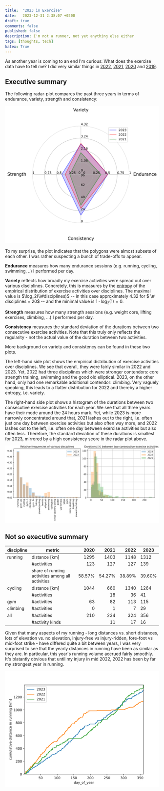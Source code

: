 ```yaml
---
title:  "2023 in Exercise"
date:   2023-12-31 2:38:07 +0200
draft: true
comments: false
published: false
description: I'm not a runner, not yet anything else either
tags: [thoughts, tech]
katex: True
---
```


As another year is coming to an end I'm curious: What does the
exercise data have to tell me? I did very similar things in
[2022](https://kevinkle.in/posts/2022-12-27-2022_running/),
[2021](https://kevinkle.in/posts/2021-12-27-2021_running/),
[2020](https://kevinkle.in/posts/2020-12-27-2020_running/) and
[2019](https://kevinkle.in/posts/2019-12-26-2019_running/).


## Executive summary

The following radar-plot compares the past three years in terms of endurance, variety, strength and consistency:

![](/imgs/2023_running/radar.svg)

To my surprise, the plot indicates that the polygons were almost subsets of each other. I was rather suspecting a bunch of
trade-offs to appear.

**Endurance** measures how many endurance sessions (e.g. running, cycling, swimming, ..) I performed per day.

**Variety** reflects how broadly my exercise activities were spread out over various disciplines. Concretely, this is measures by the [entropy](https://kevinkle.in/posts/2022-12-31-information_theory/) of the empirical distribution of exercise activities over disciplines.
The maximal value is $\log_2(\\#disciplines)$ -- in this case approximately 4.32 for $ \\# disciplines = 20$ -- and the minimal value is $1 \cdot \log_2(1) = 0$.

**Strength** measures how many strength sessions (e.g. weight core, lifting exercises, climbing, ...) I performed per day.

**Consistency** measures the standard deviation of the durations between two consecutive exercise activities. Note that this truly only reflects the regularity - not the actual value of the duration between two activities.

More background on variety and consistency can be found in these two plots.

The left-hand side plot shows the empirical distribution of exercise activities over disciplines. We see that overall, they were fairly similar in 2022 and 2023. Yet, 2022 had three disciplines which were stronger contendors: core strength training, swimming and the good old elliptical. 2023, on the other hand, only had one remarkable additional contendor: climbing. Very vaguely speaking, this leads to a flatter distribution for 2022 and thereby a higher entropy, i.e. variety.

The right-hand side plot shows a histogram of the durations between two consecutive exercise activities for each year. We see that all three years have their mode around the 24 hours mark. Yet, while 2023 is more narrowly concentrated around that, 2021 lashes out to the right, i.e. often just one day between exercise activities but also often way more, and 2022 lashes out to the left, i.e. often one day between exercise activities but also often less. Therefore, the standard deviation of these durations is smallest for 2023, mirrored by a high consistency score in the radar plot above.


![](/imgs/2023_running/context.svg)


## Not so executive summary

| discipline | metric                                           |   2020 |   2021 |   2022 | 2023   |
|------------|--------------------------------------------------|-------:|-------:|-------:|--------|
| running    | distance [km]                                    |   1295 |   1403 |   1148 | 1312   |
|            | #activities                                      |    123 |    127 |    127 | 139    |
|            | share of running activities among all activities | 58.57% | 54.27% | 38.89% | 39.60% |
| cycling    | distance [km]                                    |   1044 |    660 |   1340 | 1264   |
|            | #activities                                      |        |     18 |     36 | 41     |
| gym        | #activities                                      |     63 |     82 |    113 | 115    |
| climbing   | #activities                                      |      0 |      1 |      7 | 29     |
| all        | #activities                                      |    210 |    234 |    324 | 356    |
|            | #activity kinds                                  |        |     11 |     17 | 16     |

Given that many aspects of my running - long distances vs. short distances, lots of elevation vs. no elevation, injury-free vs injury-ridden, fore-foot vs mid-foot strike  -  have differed quite a bit between years, I was very surprised to see that the yearly distances in running have been as similar as they are. In particular, this year's running volume accrued fairly smoothly. It's blatantly obvious that until my injury in mid 2022, 2022 has been by far my strongest year in running.

![](/imgs/2023_running/cumulative_running.svg)

